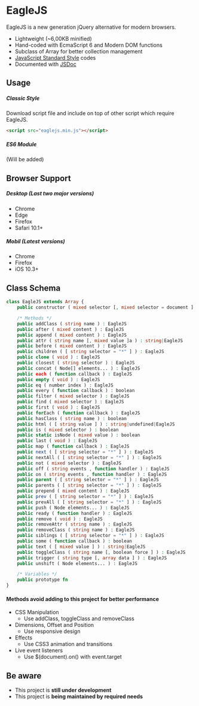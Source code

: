 # EagleJS

EagleJS is a new generation jQuery alternative for modern browsers.

- Lightweight (~6,00KB minified)
- Hand-coded with EcmaScript 6 and Modern DOM functions
- Subclass of Array for better collection management
- [JavaScript Standard Style](https://standardjs.com "JavaScript Standard Style") codes
- Documented with [JSDoc](https://jsdoc.app "JSDoc")

## Usage

##### Classic Style

Download script file and include on top of other script which require EagleJS.

```html
<script src="eaglejs.min.js"></script>
```

##### ES6 Module

(Will be added)


## Browser Support

##### Desktop (Last two major versions)
- Chrome
- Edge
- Firefox
- Safari 10.1+

##### Mobil (Latest versions)
- Chrome
- Firefox
- iOS 10.3+

## Class Schema

```php
class EagleJS extends Array {
	public constructor ( mixed selector [, mixed selector = document ] )

	/* Methods */
	public addClass ( string name ) : EagleJS
	public after ( mixed content ) : EagleJS
	public append ( mixed content ) : EagleJS
	public attr ( string name [, mixed value ]a ) : string|EagleJS
	public before ( mixed content ) : EagleJS
	public children ( [ string selector = "*" ] ) : EagleJS
	public clone ( void ) : EagleJS
	public closest ( string selector ) : EagleJS
	public concat ( Node[] elements... ) : EagleJS
	public each ( function callback ) : EagleJS
	public empty ( void ) : EagleJS
	public eq ( number index ) : EagleJS
	public every ( function callback ) : boolean
	public filter ( mixed selector ) : EagleJS
	public find ( mixed selector ) : EagleJS
	public first ( void ) : EagleJS
	public forEach ( function callback ) : EagleJS
	public hasClass ( string name ) : boolean
	public html ( [ string value ] ) : string|undefined|EagleJS
	public is ( mixed selector ) : boolean
	public static isNode ( mixed value ) : boolean
	public last ( void ) : EagleJS
	public map ( function callback ) : EagleJS
	public next ( [ string selector = "*" ] ) : EagleJS
	public nextAll ( [ string selector = "*" ] ) : EagleJS
	public not ( mixed selector ) : EagleJS
	public off ( string events , function handler ) : EagleJS
	public on ( string events , function handler ) : EagleJS
	public parent ( [ string selector = "*" ] ) : EagleJS
	public parents ( [ string selector = "*" ] ) : EagleJS
	public prepend ( mixed content ) : EagleJS
	public prev ( [ string selector = "*" ] ) : EagleJS
	public prevAll ( [ string selector = "*" ] ) : EagleJS
	public push ( Node elements... ) : EagleJS
	public ready ( function handler ) : EagleJS
	public remove ( void ) : EagleJS
	public removeAttr ( string name ) : EagleJS
	public removeClass ( string name ) : EagleJS
	public siblings ( [ string selector = "*" ] ) : EagleJS
	public some ( function callback ) : boolean
	public text ( [ mixed value ] ) : string|EagleJS
	public toggleClass ( string name [, boolean force ] ) : EagleJS
	public trigger ( string type [, array data ] ) : EagleJS
	public unshift ( Node elements... ) : EagleJS

	/* Variables */
	public prototype fn
}
```

#### Methods avoid adding to this project for better performance

- CSS Manipulation
  - Use addClass, toggleClass and removeClass
- Dimensions, Offset and Position
   - Use responsive design
- Effects
   - Use CSS3 animation and transitions
- Live event listeners
  - Use  $(document).on() with event.target

## Be aware
- This project is **still under development**
- This project is **being maintained by required needs**
